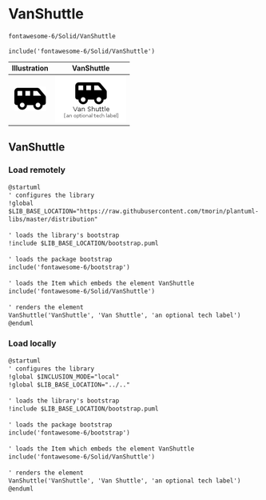 # VanShuttle


```text
fontawesome-6/Solid/VanShuttle
```

```text
include('fontawesome-6/Solid/VanShuttle')
```



| Illustration | VanShuttle |
| :---: | :---: |
| ![illustration for Illustration](../../fontawesome-6/Solid/VanShuttle.png) | ![illustration for VanShuttle](../../fontawesome-6/Solid/VanShuttle.Local.png) |




## VanShuttle

### Load remotely
```plantuml
@startuml
' configures the library
!global $LIB_BASE_LOCATION="https://raw.githubusercontent.com/tmorin/plantuml-libs/master/distribution"

' loads the library's bootstrap
!include $LIB_BASE_LOCATION/bootstrap.puml

' loads the package bootstrap
include('fontawesome-6/bootstrap')

' loads the Item which embeds the element VanShuttle
include('fontawesome-6/Solid/VanShuttle')

' renders the element
VanShuttle('VanShuttle', 'Van Shuttle', 'an optional tech label')
@enduml
```

### Load locally
```plantuml
@startuml
' configures the library
!global $INCLUSION_MODE="local"
!global $LIB_BASE_LOCATION="../.."

' loads the library's bootstrap
!include $LIB_BASE_LOCATION/bootstrap.puml

' loads the package bootstrap
include('fontawesome-6/bootstrap')

' loads the Item which embeds the element VanShuttle
include('fontawesome-6/Solid/VanShuttle')

' renders the element
VanShuttle('VanShuttle', 'Van Shuttle', 'an optional tech label')
@enduml
```

